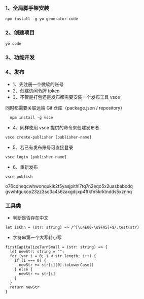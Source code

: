 ### 1、全局脚手架安装

``` 
npm install -g yo generator-code
```

### 2、创建项目

``` 
yo code
```

### 3、功能开发

### 4、发布

* 1、先注册一个微软的账号
* 2、创建访问令牌 [token](https://dev.azure.com/493871850/_usersSettings/tokens)
* 3、不管是打包还是发布都需要安装一个发布工具 vsce

同时都需要关联远端 Git 仓库（package.json / repository）

``` 
  npm install -g vsce
```

* 4、同样使用 vsce 提供的命令来创建发布者 

``` 
vsce create-publisher [publisher-name]
```

* 5、若已有发布账号可直接登录

``` 
vsce login [publisher-name]
```

* 6、重新发布

``` 
vsce publish
```

o76cdneqcwhwonquklk2t5yasjpithi7tq7n2eqo5x2uasbabodq
gvwhfgukop23zz3so3a4s6zaxgdijxp4ffkfn5krktndds5xznhq


### 工具类
* 判断是否存在中文
```
let isChn = (str: string) => /^[\u4E00-\u9FA5]+$/.test(str)
```

* 字符串第一个大写转小写
```
firstCapitalizeTurnSmall = (str: string) => {
  let newStr: string = "";
  for (var i = 0; i < str.length; i++) {
    if (i === 0) {
      newStr += str[i][0].toLowerCase()
    } else {
      newStr += str[i]
    }
  }
  return newStr
}
```
